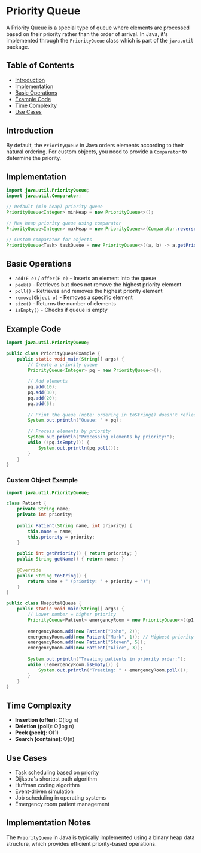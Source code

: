 # Priority Queue

A Priority Queue is a special type of queue where elements are processed based on their priority rather than the order of arrival. In Java, it's implemented through the `PriorityQueue` class which is part of the `java.util` package.

## Table of Contents

- [Introduction](#introduction)
- [Implementation](#implementation)
- [Basic Operations](#basic-operations)
- [Example Code](#example-code)
- [Time Complexity](#time-complexity)
- [Use Cases](#use-cases)

## Introduction

By default, the `PriorityQueue` in Java orders elements according to their natural ordering. For custom objects, you need to provide a `Comparator` to determine the priority.

## Implementation

```java
import java.util.PriorityQueue;
import java.util.Comparator;

// Default (min heap) priority queue
PriorityQueue<Integer> minHeap = new PriorityQueue<>();

// Max heap priority queue using comparator
PriorityQueue<Integer> maxHeap = new PriorityQueue<>(Comparator.reverseOrder());

// Custom comparator for objects
PriorityQueue<Task> taskQueue = new PriorityQueue<>((a, b) -> a.getPriority() - b.getPriority());
```

## Basic Operations

- `add(E e)` / `offer(E e)` - Inserts an element into the queue
- `peek()` - Retrieves but does not remove the highest priority element
- `poll()` - Retrieves and removes the highest priority element
- `remove(Object o)` - Removes a specific element
- `size()` - Returns the number of elements
- `isEmpty()` - Checks if queue is empty

## Example Code

```java
import java.util.PriorityQueue;

public class PriorityQueueExample {
    public static void main(String[] args) {
        // Create a priority queue
        PriorityQueue<Integer> pq = new PriorityQueue<>();
        
        // Add elements
        pq.add(10);
        pq.add(30);
        pq.add(20);
        pq.add(5);
        
        // Print the queue (note: ordering in toString() doesn't reflect priority)
        System.out.println("Queue: " + pq);
        
        // Process elements by priority
        System.out.println("Processing elements by priority:");
        while (!pq.isEmpty()) {
            System.out.println(pq.poll());
        }
    }
}
```

### Custom Object Example

```java
import java.util.PriorityQueue;

class Patient {
    private String name;
    private int priority;
    
    public Patient(String name, int priority) {
        this.name = name;
        this.priority = priority;
    }
    
    public int getPriority() { return priority; }
    public String getName() { return name; }
    
    @Override
    public String toString() {
        return name + " (priority: " + priority + ")";
    }
}

public class HospitalQueue {
    public static void main(String[] args) {
        // Lower number = higher priority
        PriorityQueue<Patient> emergencyRoom = new PriorityQueue<>((p1, p2) -> p1.getPriority() - p2.getPriority());
        
        emergencyRoom.add(new Patient("John", 2));
        emergencyRoom.add(new Patient("Mark", 1)); // Highest priority
        emergencyRoom.add(new Patient("Steven", 5));
        emergencyRoom.add(new Patient("Alice", 3));
        
        System.out.println("Treating patients in priority order:");
        while (!emergencyRoom.isEmpty()) {
            System.out.println("Treating: " + emergencyRoom.poll());
        }
    }
}
```

## Time Complexity

- **Insertion (offer)**: O(log n)
- **Deletion (poll)**: O(log n)
- **Peek (peek)**: O(1)
- **Search (contains)**: O(n)

## Use Cases

- Task scheduling based on priority
- Dijkstra's shortest path algorithm
- Huffman coding algorithm
- Event-driven simulation
- Job scheduling in operating systems
- Emergency room patient management

## Implementation Notes

The `PriorityQueue` in Java is typically implemented using a binary heap data structure, which provides efficient priority-based operations.